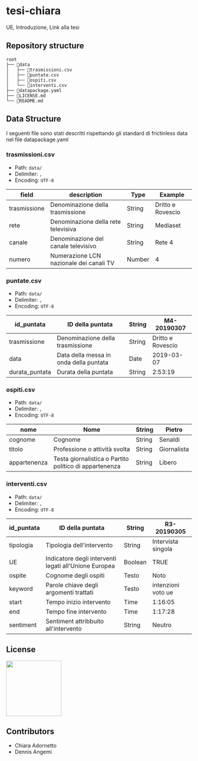 # tesi-chiara
UE, Introduzione, Link alla tesi

## Repository structure

```
root
├── 📂data
│   ├── 📄trasmissioni.csv
│   ├── 📄puntate.csv
│   ├── 📄ospiti.csv
│   └── 📄interventi.csv
├── 📄datapackage.yaml
├── 📄LICENSE.md
└── 📄README.md
```

## Data Structure
I seguenti file sono stati descritti rispettando gli standard di frictinless data nel file datapackage.yaml

### trasmissioni.csv

- Path: `data/`
- Delimiter: `,`
- Encoding: `UTF-8`

field | description | Type | Example
-- | -- | -- | --
trasmissione | Denominazione della trasmissione | String | Dritto e Rovescio
rete | Denominazione della rete televisiva | String | Mediaset
canale | Denominazione del canale televisivo | String | Rete 4
numero | Numerazione LCN nazionale dei canali TV | Number | 4

### puntate.csv

- Path: `data/`
- Delimiter: `,`
- Encoding: `UTF-8`

id_puntata | ID della puntata | String | M4-20190307
-- | -- | -- | --
trasmissione | Denominazione della trasmissione | String | Dritto e Rovescio
data | Data della messa in onda della puntata | Date | 2019-03-07
durata_puntata | Durata della puntata | String | 2:53:19

### ospiti.csv

- Path: `data/`
- Delimiter: `,`
- Encoding: `UTF-8`

nome | Nome | String | Pietro
-- | -- | -- | --
cognome | Cognome | String | Senaldi
titolo | Professione o attività svolta | String | Giornalista
appartenenza | Testa giornalistica o Partito politico di appartenenza | String | Libero

### interventi.csv

- Path: `data/`
- Delimiter: `,`
- Encoding: `UTF-8`

id_puntata | ID della puntata | String | R3-20190305
-- | -- | -- | --
tipologia | Tipologia dell'intervento | String | Intervista singola
UE | Indicatore degli interventi legati all'Unione Europea | Boolean | TRUE
ospite | Cognome degli ospiti | Testo | Noto
keyword | Parole chiave degli argomenti trattati | Testo | intenzioni voto ue
start | Tempo inizio intervento | Time | 1:16:05
end | Tempo fine intervento | Time | 1:17:28
sentiment | Sentiment attribbuito all'intervento | String | Neutro

## License
<a href="https://creativecommons.org/licenses/by/4.0/"><img src="https://mirrors.creativecommons.org/presskit/buttons/88x31/png/by.png" width="150"/></a>

## Contributors
- Chiara Adornetto
- Dennis Angemi
